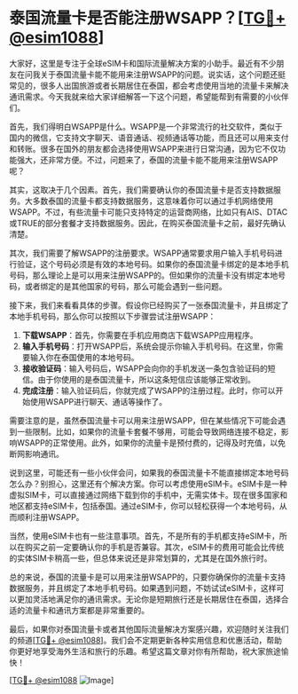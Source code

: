 # 泰国流量卡是否能注册WSAPP？[[TG💪+ @esim1088](https://t.me/s/esim1088)]

大家好，这里是专注于全球eSIM卡和国际流量解决方案的小助手。最近有不少朋友在问我关于泰国流量卡能不能用来注册WSAPP的问题。说实话，这个问题还挺常见的，很多人出国旅游或者长期居住在泰国，都会考虑使用当地的流量卡来解决通讯需求。今天我就来给大家详细解答一下这个问题，希望能帮到有需要的小伙伴们。

首先，我们得明白WSAPP是什么。WSAPP是一个非常流行的社交软件，类似于国内的微信，它支持文字聊天、语音通话、视频通话等功能，而且还可以用来支付和转账。很多在国外的朋友都会选择使用WSAPP来进行日常沟通，因为它不仅功能强大，还非常方便。不过，问题来了，泰国的流量卡能不能用来注册WSAPP呢？

其实，这取决于几个因素。首先，我们需要确认你的泰国流量卡是否支持数据服务。大多数泰国的流量卡都支持数据服务，这意味着你可以通过手机网络使用WSAPP。不过，有些流量卡可能只支持特定的运营商网络，比如只有AIS、DTAC或TRUE的部分套餐才支持数据服务。因此，在购买泰国流量卡之前，最好先确认清楚。

其次，我们需要了解WSAPP的注册要求。WSAPP通常要求用户输入手机号码进行验证，这个号码必须是有效的本地号码。如果你的泰国流量卡绑定的是本地手机号码，那么理论上是可以用来注册WSAPP的。但如果你的流量卡没有绑定本地号码，或者绑定的是其他国家的号码，那么可能会遇到一些问题。

接下来，我们来看看具体的步骤。假设你已经购买了一张泰国流量卡，并且绑定了本地手机号码，那么你可以按照以下步骤尝试注册WSAPP：

1. **下载WSAPP**：首先，你需要在手机应用商店下载WSAPP应用程序。
2. **输入手机号码**：打开WSAPP后，系统会提示你输入手机号码。在这里，你需要输入你在泰国使用的本地号码。
3. **接收验证码**：输入号码后，WSAPP会向你的手机发送一条包含验证码的短信。由于你使用的是泰国流量卡，所以这条短信应该能够正常收到。
4. **完成注册**：输入验证码后，你就完成了WSAPP的注册过程。此时，你可以开始使用WSAPP进行聊天、通话等操作了。

需要注意的是，虽然泰国流量卡可以用来注册WSAPP，但在某些情况下可能会遇到一些限制。比如，如果你的流量卡套餐不够用，可能会导致网络连接不稳定，影响WSAPP的正常使用。此外，如果你的流量卡是预付费的，记得及时充值，以免断网影响通讯。

说到这里，可能还有一些小伙伴会问，如果我的泰国流量卡不能直接绑定本地号码怎么办？别担心，这里还有个解决方案。你可以考虑使用eSIM卡。eSIM卡是一种虚拟SIM卡，可以直接通过网络下载到你的手机中，无需实体卡。现在很多国家和地区都支持eSIM卡，包括泰国。通过eSIM卡，你可以轻松获得一个本地号码，从而顺利注册WSAPP。

当然，使用eSIM卡也有一些注意事项。首先，不是所有的手机都支持eSIM卡，所以在购买之前一定要确认你的手机是否兼容。其次，eSIM卡的费用可能会比传统的实体SIM卡稍高一些，但总体来说还是非常划算的，尤其是在国外旅行时。

总的来说，泰国的流量卡是可以用来注册WSAPP的，只要你确保你的流量卡支持数据服务，并且绑定了本地手机号码。如果遇到问题，不妨试试eSIM卡，这样可以更加灵活地满足你的通讯需求。无论你是短期旅行还是长期居住在泰国，选择合适的流量卡和通讯方案都是非常重要的。

最后，如果你对泰国流量卡或者其他国际流量解决方案感兴趣，欢迎随时关注我们的频道[[TG💪+ @esim1088](https://t.me/s/esim1088)]。我们会不定期更新各种实用信息和优惠活动，帮助你更好地享受海外生活和旅行的乐趣。希望这篇文章对你有所帮助，祝大家旅途愉快！

[[TG💪+ @esim1088](https://t.me/s/esim1088) ![Image](https://i.postimg.cc/4NQfJmqS/Snipaste-2025-05-13-00-14-12.png)]